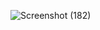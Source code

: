 ![Screenshot (182)](https://user-images.githubusercontent.com/104826351/199690333-2991a851-34d7-48c7-bf6f-c5584041672d.png)
